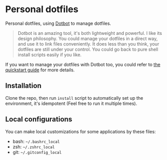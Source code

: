 # Personal dotfiles

Personal dotfiles, using [Dotbot](https://github.com/anishathalye/dotbot) to manage dotfiles.

> Dotbot is an amazing tool, it's both lightweight and powerful. I like its design philosophy. You could manage your dotfiles in a direct way, and use it to link files conveniently. It does less than you think, your dotfiles are still under your control. You could go back to pure shell install scripts easily if you like.

If you want to manage your dotfiles with Dotbot too, you could refer to [the quickstart guide](https://github.com/anishathalye/dotbot#getting-started) for more details.

## Installation

Clone the repo, then run `install` script to automatically set up the environment, it's idempotent (Feel free to run it multiple times).

## Local configurations

You can make local customizations for some applications by these files:

- bash: `~/.bashrc_local`
- zsh: `~/.zshrc_local`
- git: `~/.gitconfig_local` 
